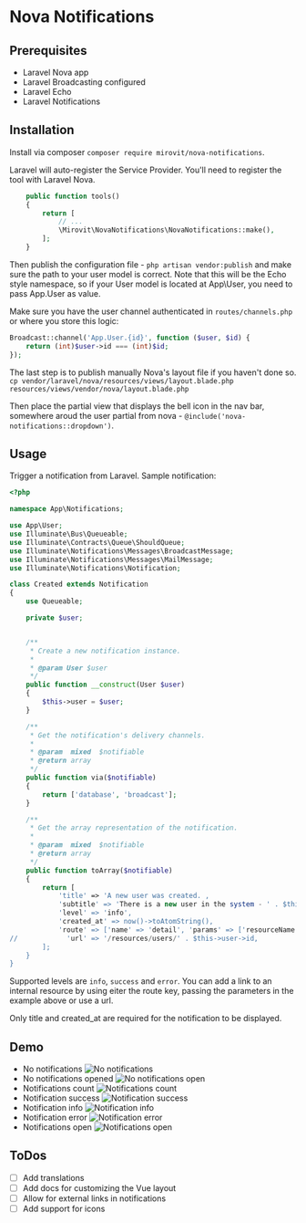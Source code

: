 # Nova Notifications

## Prerequisites
- Laravel Nova app
- Laravel Broadcasting configured
- Laravel Echo
- Laravel Notifications

## Installation

Install via composer `composer require mirovit/nova-notifications`.

Laravel will auto-register the Service Provider. You'll need to register the tool with Laravel Nova.

```php
    public function tools()
    {
        return [
            // ...
            \Mirovit\NovaNotifications\NovaNotifications::make(),
        ];
    }
```

Then publish the configuration file - `php artisan vendor:publish` and make sure the path to your user model is correct. Note that this will be the Echo style namespace, so if your User model is located at App\User, you need to pass App.User as value.

Make sure you have the user channel authenticated in `routes/channels.php` or where you store this logic:
```php
Broadcast::channel('App.User.{id}', function ($user, $id) {
    return (int)$user->id === (int)$id;
});
```

The last step is to publish manually Nova's layout file if you haven't done so. 
`cp vendor/laravel/nova/resources/views/layout.blade.php resources/views/vendor/nova/layout.blade.php`

Then place the partial view that displays the bell icon in the nav bar, somewhere aroud the user partial from nova - `@include('nova-notifications::dropdown')`.

## Usage

Trigger a notification from Laravel. Sample notification:
```php
<?php

namespace App\Notifications;

use App\User;
use Illuminate\Bus\Queueable;
use Illuminate\Contracts\Queue\ShouldQueue;
use Illuminate\Notifications\Messages\BroadcastMessage;
use Illuminate\Notifications\Messages\MailMessage;
use Illuminate\Notifications\Notification;

class Created extends Notification
{
    use Queueable;

    private $user;


    /**
     * Create a new notification instance.
     *
     * @param User $user
     */
    public function __construct(User $user)
    {
        $this->user = $user;
    }

    /**
     * Get the notification's delivery channels.
     *
     * @param  mixed  $notifiable
     * @return array
     */
    public function via($notifiable)
    {
        return ['database', 'broadcast'];
    }

    /**
     * Get the array representation of the notification.
     *
     * @param  mixed  $notifiable
     * @return array
     */
    public function toArray($notifiable)
    {
        return [
            'title' => 'A new user was created. ,
            'subtitle' => 'There is a new user in the system - ' . $this->user->name . '!',
            'level' => 'info',
            'created_at' => now()->toAtomString(),
            'route' => ['name' => 'detail', 'params' => ['resourceName' => 'users', 'resourceId' => $this->user->id]],
//            'url' => '/resources/users/' . $this->user->id,
        ];
    }
}

```

Supported levels are `info`, `success` and `error`.
You can add a link to an internal resource by using eiter the route key, passing the parameters in the example above or use a url.

Only title and created_at are required for the notification to be displayed.

## Demo

- No notifications
![No notifications](https://raw.githubusercontent.com/mirovit/nova-notifications/master/images/no-notifications.png)
- No notifications opened
![No notifications open](https://raw.githubusercontent.com/mirovit/nova-notifications/master/images/no-notifications-open.png)
- Notifications count
![Notifications count](https://raw.githubusercontent.com/mirovit/nova-notifications/master/images/notification-buble.png)
- Notification success
![Notification success](https://raw.githubusercontent.com/mirovit/nova-notifications/master/images/notification-success.png)
- Notification info
![Notification info](https://raw.githubusercontent.com/mirovit/nova-notifications/master/images/notification-info.png)
- Notification error
![Notification error](https://raw.githubusercontent.com/mirovit/nova-notifications/master/images/notification-error.png)
- Notifications open
![Notifications open](https://raw.githubusercontent.com/mirovit/nova-notifications/master/images/notifications-open.png)

## ToDos

- [ ] Add translations
- [ ] Add docs for customizing the Vue layout
- [ ] Allow for external links in notifications
- [ ] Add support for icons
